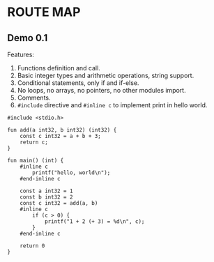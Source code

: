 ROUTE MAP
=========


Demo 0.1
--------

Features:
1. Functions definition and call.
2. Basic integer types and arithmetic operations, string support.
3. Conditional statements, only if and if-else.
4. No loops, no arrays, no pointers, no other modules import.
5. Comments.
6. `#include` directive and `#inline c` to implement print in hello world.

```
#include <stdio.h>

fun add(a int32, b int32) (int32) {
    const c int32 = a + b + 3;
    return c;
}

fun main() (int) {
    #inline c
        printf("hello, world\n");
    #end-inline c

    const a int32 = 1
    const b int32 = 2
    const c int32 = add(a, b)
    #inline c
        if (c > 0) {
            printf("1 + 2 (+ 3) = %d\n", c);
        }
    #end-inline c

    return 0
}
```



